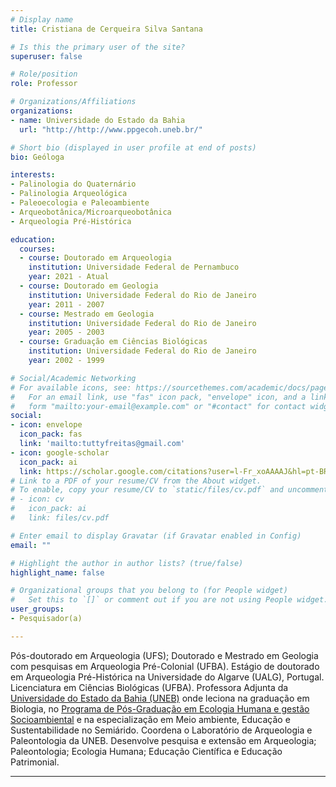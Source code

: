 ```yaml
---
# Display name
title: Cristiana de Cerqueira Silva Santana

# Is this the primary user of the site?
superuser: false

# Role/position
role: Professor 

# Organizations/Affiliations
organizations:
- name: Universidade do Estado da Bahia
  url: "http://http://www.ppgecoh.uneb.br/"

# Short bio (displayed in user profile at end of posts)
bio: Geóloga

interests:
- Palinologia do Quaternário
- Palinologia Arqueológica
- Paleoecologia e Paleoambiente
- Arqueobotânica/Microarqueobotânica
- Arqueologia Pré-Histórica

education:
  courses:
  - course: Doutorado em Arqueologia
    institution: Universidade Federal de Pernambuco
    year: 2021 - Atual
  - course: Doutorado em Geologia
    institution: Universidade Federal do Rio de Janeiro
    year: 2011 - 2007
  - course: Mestrado em Geologia
    institution: Universidade Federal do Rio de Janeiro
    year: 2005 - 2003
  - course: Graduação em Ciências Biológicas
    institution: Universidade Federal do Rio de Janeiro
    year: 2002 - 1999

# Social/Academic Networking
# For available icons, see: https://sourcethemes.com/academic/docs/page-builder/#icons
#   For an email link, use "fas" icon pack, "envelope" icon, and a link in the
#   form "mailto:your-email@example.com" or "#contact" for contact widget.
social:
- icon: envelope
  icon_pack: fas
  link: 'mailto:tuttyfreitas@gmail.com'
- icon: google-scholar
  icon_pack: ai
  link: https://scholar.google.com/citations?user=l-Fr_xoAAAAJ&hl=pt-BR
# Link to a PDF of your resume/CV from the About widget.
# To enable, copy your resume/CV to `static/files/cv.pdf` and uncomment the lines below.
# - icon: cv
#   icon_pack: ai
#   link: files/cv.pdf

# Enter email to display Gravatar (if Gravatar enabled in Config)
email: ""

# Highlight the author in author lists? (true/false)
highlight_name: false

# Organizational groups that you belong to (for People widget)
#   Set this to `[]` or comment out if you are not using People widget.
user_groups:
- Pesquisador(a)

---
```






Pós-doutorado em Arqueologia (UFS); Doutorado e Mestrado em Geologia com pesquisas em Arqueologia Pré-Colonial (UFBA). Estágio de doutorado em Arqueologia Pré-Histórica na Universidade do Algarve (UALG), Portugal. Licenciatura em Ciências Biológicas (UFBA). Professora Adjunta da [Universidade do Estado da Bahia (UNEB)](http://www.uneb.br) onde leciona na graduação em Biologia, no [Programa de Pós-Graduação em Ecologia Humana e gestão Socioambiental](http://http://www.ppgecoh.uneb.br) e na especialização em Meio ambiente, Educação e Sustentabilidade no Semiárido. Coordena o Laboratório de Arqueologia e Paleontologia da UNEB. Desenvolve pesquisa e extensão em Arqueologia; Paleontologia; Ecologia Humana; Educação Científica e Educação Patrimonial.

---
